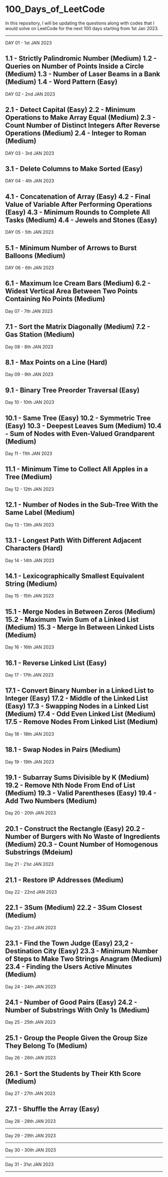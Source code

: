 # 100_Days_of_LeetCode
In this repository, I will be updating the questions along with codes that I would solve on LeetCode for the next 100 days starting from 1st Jan 2023.

--------------------------------------------------------------------------------------------------------------------------------------------------
DAY 01 - 1st JAN 2023

1.1 - Strictly Palindromic Number  (Medium)
1.2 - Queries on Number of Points Inside a Circle (Medium)
1.3 - Number of Laser Beams in a Bank (Medium)
1.4 - Word Pattern (Easy)
--------------------------------------------------------------------------------------------------------------------------------------------------
DAY 02 - 2nd JAN 2023

2.1 - Detect Capital (Easy)
2.2 - Minimum Operations to Make Array Equal (Medium)
2.3 - Count Number of Distinct Integers After Reverse Operations (Medium)
2.4 - Integer to Roman (Medium)
--------------------------------------------------------------------------------------------------------------------------------------------------
DAY 03 - 3rd JAN 2023

3.1 - Delete Columns to Make Sorted (Easy)
--------------------------------------------------------------------------------------------------------------------------------------------------
DAY 04 - 4th JAN 2023

4.1 - Concatenation of Array (Easy)
4.2 - Final Value of Variable After Performing Operations (Easy)
4.3 - Minimum Rounds to Complete All Tasks (Medium)
4.4 - Jewels and Stones (Easy)
--------------------------------------------------------------------------------------------------------------------------------------------------
DAY 05 - 5th JAN 2023

5.1 - Minimum Number of Arrows to Burst Balloons (Medium)
--------------------------------------------------------------------------------------------------------------------------------------------------
DAY 06 - 6th JAN 2023

6.1 - Maximum Ice Cream Bars (Medium)
6.2 - Widest Vertical Area Between Two Points Containing No Points (Medium)
--------------------------------------------------------------------------------------------------------------------------------------------------
Day 07 - 7th JAN 2023

7.1 - Sort the Matrix Diagonally (Medium)
7.2 - Gas Station (Medium)
--------------------------------------------------------------------------------------------------------------------------------------------------
Day 08 - 8th JAN 2023

8.1 - Max Points on a Line (Hard)
--------------------------------------------------------------------------------------------------------------------------------------------------
Day 09 - 9th JAN 2023

9.1 - Binary Tree Preorder Traversal (Easy)
--------------------------------------------------------------------------------------------------------------------------------------------------
Day 10 - 10th JAN 2023

10.1 - Same Tree (Easy)
10.2 - Symmetric Tree (Easy)
10.3 - Deepest Leaves Sum (Medium)
10.4 - Sum of Nodes with Even-Valued Grandparent (Medium)
--------------------------------------------------------------------------------------------------------------------------------------------------
Day 11 - 11th JAN 2023

11.1 - Minimum Time to Collect All Apples in a Tree (Medium)
--------------------------------------------------------------------------------------------------------------------------------------------------
Day 12 - 12th JAN 2023

12.1 - Number of Nodes in the Sub-Tree With the Same Label (Medium)
--------------------------------------------------------------------------------------------------------------------------------------------------
Day 13 - 13th JAN 2023

13.1 - Longest Path With Different Adjacent Characters (Hard)
--------------------------------------------------------------------------------------------------------------------------------------------------
Day 14 - 14th JAN 2023

14.1 - Lexicographically Smallest Equivalent String (Medium)
--------------------------------------------------------------------------------------------------------------------------------------------------
Day 15 - 15th JAN 2023

15.1 - Merge Nodes in Between Zeros (Medium)
15.2 - Maximum Twin Sum of a Linked List (Medium)
15.3 - Merge In Between Linked Lists (Medium)
--------------------------------------------------------------------------------------------------------------------------------------------------
Day 16 - 16th JAN 2023

16.1 - Reverse Linked List (Easy)
--------------------------------------------------------------------------------------------------------------------------------------------------
Day 17 - 17th JAN 2023

17.1 - Convert Binary Number in a Linked List to Integer (Easy)
17.2 - Middle of the Linked List (Easy)
17.3 - Swapping Nodes in a Linked List (Medium)
17.4 - Odd Even Linked List (Medium)
17.5 - Remove Nodes From Linked List (Medium)
--------------------------------------------------------------------------------------------------------------------------------------------------
Day 18 - 18th JAN 2023

18.1 - Swap Nodes in Pairs (Medium)
--------------------------------------------------------------------------------------------------------------------------------------------------
Day 19 - 19th JAN 2023

19.1 - Subarray Sums Divisible by K (Medium)
19.2 - Remove Nth Node From End of List (Medium)
19.3 - Valid Parentheses (Easy)
19.4 - Add Two Numbers (Medium)
--------------------------------------------------------------------------------------------------------------------------------------------------
Day 20 - 20th JAN 2023

20.1 - Construct the Rectangle (Easy)
20.2 - Number of Burgers with No Waste of Ingredients (Medium)
20.3 - Count Number of Homogenous Substrings (Mdeium)
--------------------------------------------------------------------------------------------------------------------------------------------------
Day 21 - 21st JAN 2023

21.1 - Restore IP Addresses (Medium)
--------------------------------------------------------------------------------------------------------------------------------------------------
Day 22 - 22nd JAN 2023

22.1 - 3Sum (Medium)
22.2 - 3Sum Closest (Medium)
--------------------------------------------------------------------------------------------------------------------------------------------------
Day 23 - 23rd JAN 2023

23.1 - Find the Town Judge (Easy)
23,2 - Destination City (Easy)
23.3 - Minimum Number of Steps to Make Two Strings Anagram (Medium)
23.4 - Finding the Users Active Minutes (Medium)
--------------------------------------------------------------------------------------------------------------------------------------------------
Day 24 - 24th JAN 2023

24.1 - Number of Good Pairs (Easy)
24.2 - Number of Substrings With Only 1s (Medium)
--------------------------------------------------------------------------------------------------------------------------------------------------
Day 25 - 25th JAN 2023

25.1 - Group the People Given the Group Size They Belong To (Medium)
--------------------------------------------------------------------------------------------------------------------------------------------------
Day 26 - 26th JAN 2023

26.1 - Sort the Students by Their Kth Score (Medium)
--------------------------------------------------------------------------------------------------------------------------------------------------
Day 27 - 27th JAN 2023

27.1 - Shuffle the Array (Easy)
--------------------------------------------------------------------------------------------------------------------------------------------------
Day 28 - 28th JAN 2023


--------------------------------------------------------------------------------------------------------------------------------------------------
Day 29 - 29th JAN 2023


--------------------------------------------------------------------------------------------------------------------------------------------------
Day 30 - 30th JAN 2023


--------------------------------------------------------------------------------------------------------------------------------------------------
Day 31 - 31st JAN 2023


--------------------------------------------------------------------------------------------------------------------------------------------------
